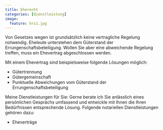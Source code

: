 ```yaml
---
title: Eherecht
categories: [dienstleistung]
image:
  feature: hrs1.jpg
---
```


Von Gesetzes wegen ist grundsätzlich keine vertragliche Regelung notwendig. Eheleute unterstehen dem Güterstand der Errungenschaftsbeteiligung. Wollen Sie aber eine abweichende Regelung treffen, muss ein Ehevertrag abgeschlossen werden.

Mit einem Ehevertrag sind beispielsweise folgende Lösungen möglich:

* Gütertrennung
* Gütergemeinschaft
* Punktuelle Abweichungen vom Güterstand der Errungenschaftsbeteiligung

Meine Dienstleistungen für Sie:
Gerne berate ich Sie anlässlich eines persönlichen Gesprächs umfassend und entwickle mit Ihnen die Ihren Bedürfnissen entsprechende Lösung. Folgende notariellen Dienstleistungen gehören dazu:

* Eheverträge
